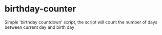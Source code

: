 # birthday-counter
Simple 'birthday countdown' script, the script will count the number of days between current day and birth day
